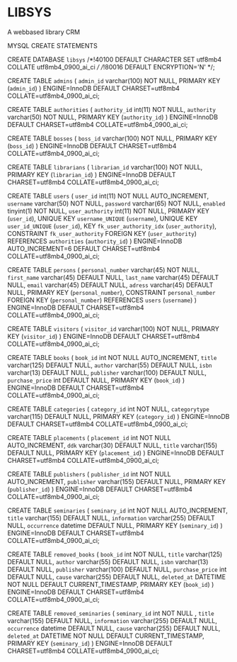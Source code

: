# LIBSYS
A webbased library CRM

MYSQL CREATE STATEMENTS

CREATE DATABASE `libsys` /*!40100 DEFAULT CHARACTER SET utf8mb4 COLLATE utf8mb4_0900_ai_ci */ /*!80016 DEFAULT ENCRYPTION='N' */;

CREATE TABLE `admins` (
  `admin_id` varchar(100) NOT NULL,
  PRIMARY KEY (`admin_id`)
) ENGINE=InnoDB DEFAULT CHARSET=utf8mb4 COLLATE=utf8mb4_0900_ai_ci;

CREATE TABLE `authorities` (
  `authority_id` int(11) NOT NULL,
  `authority` varchar(50) NOT NULL,
  PRIMARY KEY (`authority_id`)
) ENGINE=InnoDB DEFAULT CHARSET=utf8mb4 COLLATE=utf8mb4_0900_ai_ci;

CREATE TABLE `bosses` (
  `boss_id` varchar(100) NOT NULL,
  PRIMARY KEY (`boss_id`)
) ENGINE=InnoDB DEFAULT CHARSET=utf8mb4 COLLATE=utf8mb4_0900_ai_ci;

CREATE TABLE `librarians` (
  `librarian_id` varchar(100) NOT NULL,
  PRIMARY KEY (`librarian_id`)
) ENGINE=InnoDB DEFAULT CHARSET=utf8mb4 COLLATE=utf8mb4_0900_ai_ci;

CREATE TABLE `users` (
  `user_id` int(11) NOT NULL AUTO_INCREMENT,
  `username` varchar(50) NOT NULL,
  `password` varchar(65) NOT NULL,
  `enabled` tinyint(1) NOT NULL,
  `user_authority` int(11) NOT NULL,
  PRIMARY KEY (`user_id`),
  UNIQUE KEY `username_UNIQUE` (`username`),
  UNIQUE KEY `user_id_UNIQUE` (`user_id`),
  KEY `fk_user_authority_idx` (`user_authority`),
  CONSTRAINT `fk_user_authority` FOREIGN KEY (`user_authority`) REFERENCES `authorities` (`authority_id`)
) ENGINE=InnoDB AUTO_INCREMENT=6 DEFAULT CHARSET=utf8mb4 COLLATE=utf8mb4_0900_ai_ci;


CREATE TABLE `persons` (
  `personal_number` varchar(45) NOT NULL,
  `first_name` varchar(45) DEFAULT NULL,
  `last_name` varchar(45) DEFAULT NULL,
  `email` varchar(45) DEFAULT NULL,
  `adress` varchar(45) DEFAULT NULL,
  PRIMARY KEY (`personal_number`),
  CONSTRAINT `personal_number` FOREIGN KEY (`personal_number`) REFERENCES `users` (`username`)
) ENGINE=InnoDB DEFAULT CHARSET=utf8mb4 COLLATE=utf8mb4_0900_ai_ci;


CREATE TABLE `visitors` (
  `visitor_id` varchar(100) NOT NULL,
  PRIMARY KEY (`visitor_id`)
) ENGINE=InnoDB DEFAULT CHARSET=utf8mb4 COLLATE=utf8mb4_0900_ai_ci;

CREATE TABLE `books` (
  `book_id` int NOT NULL AUTO_INCREMENT,
  `title` varchar(125) DEFAULT NULL,
  `author` varchar(55) DEFAULT NULL,
  `isbn` varchar(13) DEFAULT NULL,
  `publisher` varchar(100) DEFAULT NULL,
  `purchase_price` int DEFAULT NULL,
  PRIMARY KEY (`book_id`)
) ENGINE=InnoDB DEFAULT CHARSET=utf8mb4 COLLATE=utf8mb4_0900_ai_ci;

CREATE TABLE `categories` (
  `category_id` int NOT NULL,
  `categorytype` varchar(115) DEFAULT NULL,
  PRIMARY KEY (`category_id`)
) ENGINE=InnoDB DEFAULT CHARSET=utf8mb4 COLLATE=utf8mb4_0900_ai_ci;

CREATE TABLE `placements` (
  `placement_id` int NOT NULL AUTO_INCREMENT,
  `ddk` varchar(30) DEFAULT NULL,
  `title` varchar(155) DEFAULT NULL,
  PRIMARY KEY (`placement_id`)
) ENGINE=InnoDB DEFAULT CHARSET=utf8mb4 COLLATE=utf8mb4_0900_ai_ci;

CREATE TABLE `publishers` (
  `publisher_id` int NOT NULL AUTO_INCREMENT,
  `publisher` varchar(155) DEFAULT NULL,
  PRIMARY KEY (`publisher_id`)
) ENGINE=InnoDB DEFAULT CHARSET=utf8mb4 COLLATE=utf8mb4_0900_ai_ci;

CREATE TABLE `seminaries` (
  `seminary_id` int NOT NULL AUTO_INCREMENT,
  `title` varchar(155) DEFAULT NULL,
  `information` varchar(255) DEFAULT NULL,
  `occurrence` datetime DEFAULT NULL,
  PRIMARY KEY (`seminary_id`)
) ENGINE=InnoDB DEFAULT CHARSET=utf8mb4 COLLATE=utf8mb4_0900_ai_ci;

CREATE TABLE `removed_books` (
  `book_id` int NOT NULL,
  `title` varchar(125) DEFAULT NULL,
  `author` varchar(55) DEFAULT NULL,
  `isbn` varchar(13) DEFAULT NULL,
  `publisher` varchar(100) DEFAULT NULL,
  `purchase_price` int DEFAULT NULL,
  `cause` varchar(255) DEFAULT NULL,
  `deleted_at` DATETIME NOT NULL DEFAULT CURRENT_TIMESTAMP,
PRIMARY KEY (`book_id`)
) ENGINE=InnoDB DEFAULT CHARSET=utf8mb4 COLLATE=utf8mb4_0900_ai_ci;

CREATE TABLE `removed_seminaries` (
  `seminary_id` int NOT NULL ,
  `title` varchar(155) DEFAULT NULL,
  `information` varchar(255) DEFAULT NULL,
  `occurrence` datetime DEFAULT NULL,
 `cause` varchar(255) DEFAULT NULL,
  `deleted_at` DATETIME NOT NULL DEFAULT CURRENT_TIMESTAMP,
  PRIMARY KEY (`seminary_id`)
) ENGINE=InnoDB DEFAULT CHARSET=utf8mb4 COLLATE=utf8mb4_0900_ai_ci;
